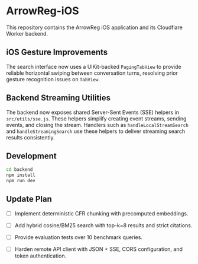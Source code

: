 # ArrowReg-iOS

This repository contains the ArrowReg iOS application and its Cloudflare Worker backend.

## iOS Gesture Improvements

The search interface now uses a UIKit-backed `PagingTabView` to provide reliable horizontal swiping between conversation turns, resolving prior gesture recognition issues on `TabView`.

## Backend Streaming Utilities

The backend now exposes shared Server-Sent Events (SSE) helpers in `src/utils/sse.js`.  These helpers simplify creating event streams, sending events, and closing the stream.  Handlers such as `handleLocalStreamSearch` and `handleStreamingSearch` use these helpers to deliver streaming search results consistently.

## Development

```bash
cd backend
npm install
npm run dev
```

## Update Plan

- [ ] Implement deterministic CFR chunking with precomputed embeddings.
- [ ] Add hybrid cosine/BM25 search with top-k=8 results and strict citations.
- [ ] Provide evaluation tests over 10 benchmark queries.
- [ ] Harden remote API client with JSON + SSE, CORS configuration, and token authentication.


